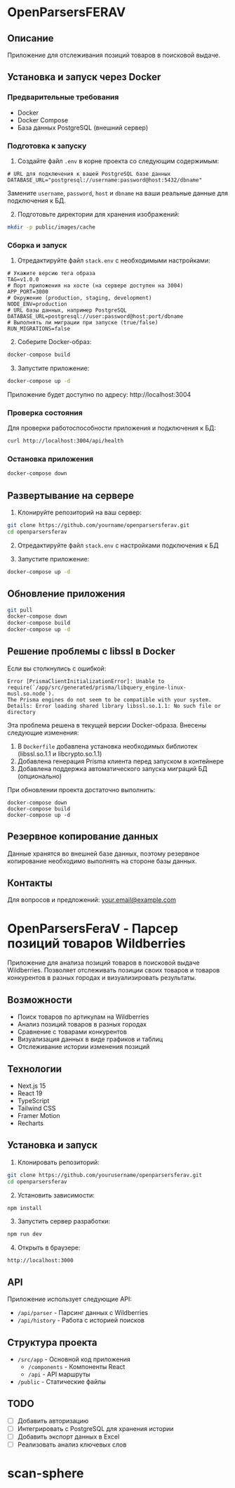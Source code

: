 # OpenParsersFERAV

## Описание

Приложение для отслеживания позиций товаров в поисковой выдаче.

## Установка и запуск через Docker

### Предварительные требования

- Docker
- Docker Compose
- База данных PostgreSQL (внешний сервер)

### Подготовка к запуску

1. Создайте файл `.env` в корне проекта со следующим содержимым:

```
# URL для подключения к вашей PostgreSQL базе данных
DATABASE_URL="postgresql://username:password@host:5432/dbname"
```

Замените `username`, `password`, `host` и `dbname` на ваши реальные данные для подключения к БД.

2. Подготовьте директории для хранения изображений:

```bash
mkdir -p public/images/cache
```

### Сборка и запуск

1. Отредактируйте файл `stack.env` с необходимыми настройками:

```
# Укажите версию тега образа
TAG=v1.0.0
# Порт приложения на хосте (на сервере доступен на 3004)
APP_PORT=3000
# Окружение (production, staging, development)
NODE_ENV=production
# URL базы данных, например PostgreSQL
DATABASE_URL=postgresql://user:password@host:port/dbname
# Выполнять ли миграции при запуске (true/false)
RUN_MIGRATIONS=false
```

2. Соберите Docker-образ:

```bash
docker-compose build
```

3. Запустите приложение:

```bash
docker-compose up -d
```

Приложение будет доступно по адресу: http://localhost:3004

### Проверка состояния

Для проверки работоспособности приложения и подключения к БД:

```bash
curl http://localhost:3004/api/health
```

### Остановка приложения

```bash
docker-compose down
```

## Развертывание на сервере

1. Клонируйте репозиторий на ваш сервер:

```bash
git clone https://github.com/yourname/openparsersferav.git
cd openparsersferav
```

2. Отредактируйте файл `stack.env` с настройками подключения к БД

3. Запустите приложение:

```bash
docker-compose up -d
```

## Обновление приложения

```bash
git pull
docker-compose down
docker-compose build
docker-compose up -d
```

## Решение проблемы с libssl в Docker

Если вы столкнулись с ошибкой:
```
Error [PrismaClientInitializationError]: Unable to require(`/app/src/generated/prisma/libquery_engine-linux-musl.so.node`).
The Prisma engines do not seem to be compatible with your system. 
Details: Error loading shared library libssl.so.1.1: No such file or directory
```

Эта проблема решена в текущей версии Docker-образа. Внесены следующие изменения:

1. В `Dockerfile` добавлена установка необходимых библиотек (libssl.so.1.1 и libcrypto.so.1.1)
2. Добавлена генерация Prisma клиента перед запуском в контейнере
3. Добавлена поддержка автоматического запуска миграций БД (опционально)

При обновлении проекта достаточно выполнить:
```
docker-compose down
docker-compose build
docker-compose up -d
```

## Резервное копирование данных

Данные хранятся во внешней базе данных, поэтому резервное копирование необходимо выполнять на стороне базы данных.

## Контакты

Для вопросов и предложений: your.email@example.com

# OpenParsersFeraV - Парсер позиций товаров Wildberries

Приложение для анализа позиций товаров в поисковой выдаче Wildberries. Позволяет отслеживать позиции своих товаров и товаров конкурентов в разных городах и визуализировать результаты.

## Возможности

- Поиск товаров по артикулам на Wildberries
- Анализ позиций товаров в разных городах
- Сравнение с товарами конкурентов
- Визуализация данных в виде графиков и таблиц
- Отслеживание истории изменения позиций

## Технологии

- Next.js 15
- React 19
- TypeScript
- Tailwind CSS
- Framer Motion
- Recharts

## Установка и запуск

1. Клонировать репозиторий:

```bash
git clone https://github.com/yourusername/openparsersferav.git
cd openparsersferav
```

2. Установить зависимости:

```bash
npm install
```

3. Запустить сервер разработки:

```bash
npm run dev
```

4. Открыть в браузере:

```
http://localhost:3000
```

## API

Приложение использует следующие API:

- `/api/parser` - Парсинг данных с Wildberries
- `/api/history` - Работа с историей поисков

## Структура проекта

- `/src/app` - Основной код приложения
  - `/components` - Компоненты React
  - `/api` - API маршруты
- `/public` - Статические файлы

## TODO

- [ ] Добавить авторизацию
- [ ] Интегрировать с PostgreSQL для хранения истории
- [ ] Добавить экспорт данных в Excel
- [ ] Реализовать анализ ключевых слов

# scan-sphere

